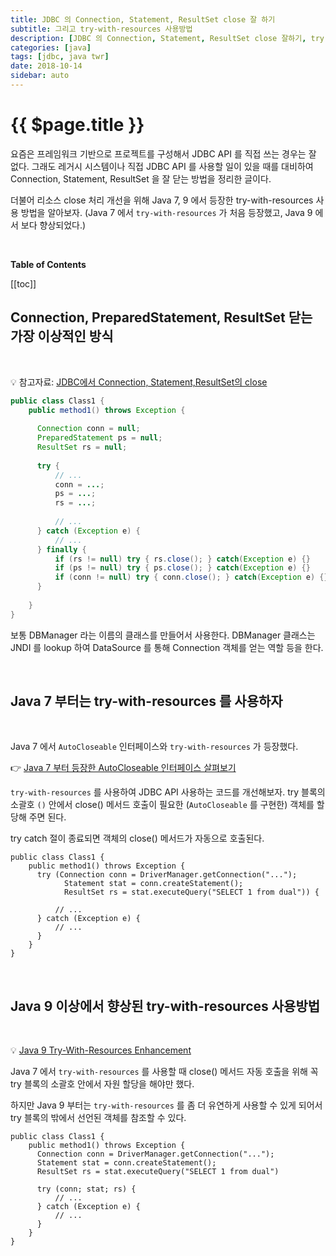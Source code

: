 ```yaml
---
title: JDBC 의 Connection, Statement, ResultSet close 잘 하기
subtitle: 그리고 try-with-resources 사용방법
description: [JDBC 의 Connection, Statement, ResultSet close 잘하기, try-with-resources 활용]
categories: [java]
tags: [jdbc, java twr]
date: 2018-10-14
sidebar: auto
---
```


# {{ $page.title }}

요즘은 프레임워크 기반으로 프로젝트를 구성해서 JDBC API 를 직접 쓰는 경우는 잘 없다.
그래도 레거시 시스템이나 직접 JDBC API 를 사용할 일이 있을 때를 대비하여 Connection, Statement, ResultSet 을 잘 닫는 방법을 정리한 글이다.

더불어 리소스 close 처리 개선을 위해 Java 7, 9 에서 등장한 try-with-resources 사용 방법을 알아보자.
(Java 7 에서 `try-with-resources` 가 처음 등장했고, Java 9 에서 보다 향상되었다.)

<br />

**Table of Contents**

[[toc]]
<br />

## Connection, PreparedStatement, ResultSet 닫는 가장 이상적인 방식

<br />

:bulb: 참고자료: [JDBC에서 Connection, Statement,ResultSet의 close](http://egloos.zum.com/benelog/v/1898928)

```java
public class Class1 {
    public method1() throws Exception {
            
      Connection conn = null;
      PreparedStatement ps = null;
      ResultSet rs = null;
      
      try {
          // ...
          conn = ...;
          ps = ...;
          rs = ...;
          
          // ...
      } catch (Exception e) {
          // ...
      } finally {
          if (rs != null) try { rs.close(); } catch(Exception e) {}
          if (ps != null) try { ps.close(); } catch(Exception e) {}
          if (conn != null) try { conn.close(); } catch(Exception e) {}
      }
    
    }
}
```

보통 DBManager 라는 이름의 클래스를 만들어서 사용한다. 
DBManager 클래스는 JNDI 를 lookup 하여 DataSource 를 통해 Connection 객체를 얻는 역할 등을 한다.

<br />

## Java 7 부터는 try-with-resources 를 사용하자

<br />

Java 7 에서 `AutoCloseable` 인터페이스와 `try-with-resources` 가 등장했다.

:point_right: [Java 7 부터 등장한 AutoCloseable 인터페이스 살펴보기](/blog/java/basic/java7-autocloseable.html)

`try-with-resources` 를 사용하여 JDBC API 사용하는 코드를 개선해보자.
try 블록의 소괄호 `()` 안에서 close() 메서드 호출이 필요한 (`AutoCloseable` 를 구현한) 객체를 할당해 주면 된다.

try catch 절이 종료되면 객체의 close() 메서드가 자동으로 호출된다.

```java{3-5}
public class Class1 {
    public method1() throws Exception {
      try (Connection conn = DriverManager.getConnection("...");
            Statement stat = conn.createStatement();
            ResultSet rs = stat.executeQuery("SELECT 1 from dual")) {
          
          // ...
      } catch (Exception e) {
          // ...
      } 
    }
}
```

<br />

## Java 9 이상에서 향상된 try-with-resources 사용방법

<br />

:bulb: [
Java 9 Try-With-Resources Enhancement](https://www.logicbig.com/tutorials/core-java-tutorial/java-9-changes/try-with-resource.html)

Java 7 에서 `try-with-resources` 를 사용할 때 close() 메서드 자동 호출을 위해
꼭 try 블록의 소괄호 안에서 자원 할당을 해야만 했다.

하지만 Java 9 부터는 `try-with-resources` 를 좀 더 유연하게 사용할 수 있게 되어서
try 블록의 밖에서 선언된 객체를 참조할 수 있다.

```java{3-5,7}
public class Class1 {
    public method1() throws Exception {
      Connection conn = DriverManager.getConnection("...");
      Statement stat = conn.createStatement();
      ResultSet rs = stat.executeQuery("SELECT 1 from dual")

      try (conn; stat; rs) {
          // ...
      } catch (Exception e) {
          // ...
      } 
    }
}
```


<!-- 이것도 좋은 링크 https://www.javaspecialists.eu/archive/Issue259.html , https://dzone.com/articles/java-9-tutorial-part-4-try-the-try-with-resources -->